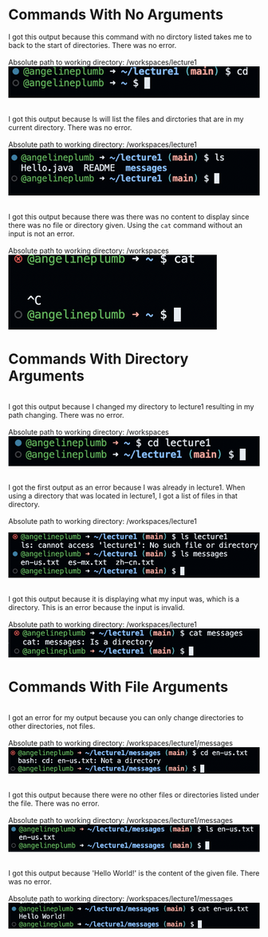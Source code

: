 

# Commands With No Arguments <br>

I got this output because this command with no dirctory listed takes me to back to the start of directories. There was no error. <br>
<br>Absolute path to working directory: /workspaces/lecture1 <br>
![Image](imagecd1)

<br>I got this output because ls will list the files and dirctories that are in my current directory. There was no error.<br>
<br>Absolute path to working directory: /workspaces/lecture1 <br>
![Image](imagels1)

<br>I got this output because there was there was no content to display since there was no file or directory given. Using the `cat` command without an input is not an error.<br> 
<br>Absolute path to working directory: /workspaces <br>
![Image](imagecat1)

# Commands With Directory Arguments <br>

<br>I got this output because I changed my directory to lecture1 resulting in my path changing. There was no error.<br> 
<br>Absolute path to working directory: /workspaces <br>
![Image](imagecd2)

<br>I got the first output as an error because I was already in lecture1. When using a directory that was located in lecture1, I got a list of files in that directory.<br> 
<br>Absolute path to working directory: /workspaces/lecture1 <br>

![Image](imagels2)

<br>I got this output because it is displaying what my input was, which is a directory. This is an error because the input is invalid.<br> 
<br>Absolute path to working directory: /workspaces/lecture1 <br>
![Image](imagecat2)

# Commands With File Arguments <br>

<br>I got an error for my output because you can only change directories to other directories, not files.<br> 
<br>Absolute path to working directory: /workspaces/lecture1/messages <br>
![Image](imagecd3)

<br>I got this output because there were no other files or directories listed under the file. There was no error.<br> 
<br>Absolute path to working directory: /workspaces/lecture1/messages <br>
![Image](imagels3)

<br>I got this output because 'Hello World!' is the content of the given file. There was no error.<br> 
<br>Absolute path to working directory: /workspaces/lecture1/messages <br>
![Image](imagecat3)
<br>




